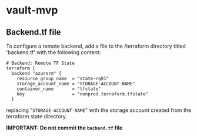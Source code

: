 # vault-mvp

## Backend.tf file
To configure a remote backend, add a file to the /terraform directory titled 'backend.tf' with the following content:
```
# Backend: Remote TF State
terraform {
  backend "azurerm" {
    resource_group_name  = "state-rg01"
    storage_account_name = "STORAGE-ACCOUNT-NAME"
    container_name       = "tfstate"
    key                  = "nonprod.terraform.tfstate"
  }
```
replacing "`STORAGE-ACCOUNT-NAME`" with the storage account created from the terraform state directory.

**IMPORTANT: Do not commit the `backend.tf` file**